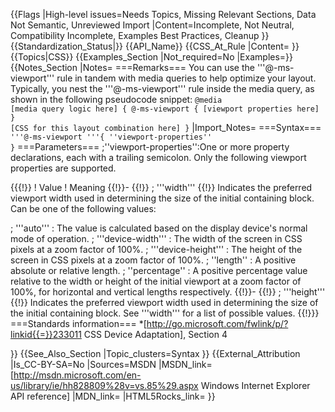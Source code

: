 {{Flags
|High-level issues=Needs Topics, Missing Relevant Sections, Data Not Semantic, Unreviewed Import
|Content=Incomplete, Not Neutral, Compatibility Incomplete, Examples Best Practices, Cleanup
}}
{{Standardization_Status|}}
{{API_Name}}
{{CSS_At_Rule
|Content=
}}
{{Topics|CSS}}
{{Examples_Section
|Not_required=No
|Examples=}}
{{Notes_Section
|Notes=
===Remarks===
You can use the '''@-ms-viewport''' rule in tandem with media queries to help optimize your layout. Typically, you nest the '''@-ms-viewport''' rule inside the media query, as shown in the following pseudocode snippet:
<code>@media [media query logic here] {
@-ms-viewport {
[viewport properties here]
}
[CSS for this layout combination here]
}</code>
|Import_Notes=
===Syntax===
<code>'''@-ms-viewport '''{ ''viewport-properties'' }</code>
===Parameters===
;''viewport-properties'':One or more property declarations, each with a trailing semicolon. Only the following viewport properties are supported.

{{{!}}
! Value
! Meaning
{{!}}-
{{!}}
; <nowiki>'''width'''</nowiki>
{{!}}
Indicates the preferred viewport width used in determining the size of the initial containing block. Can be one of the following values:

; <nowiki>'''auto'''</nowiki>
: The value is calculated based on the display device's normal mode of operation.
; <nowiki>'''device-width'''</nowiki>
: The width of the screen in CSS pixels at a zoom factor of 100%.
; <nowiki>'''device-height'''</nowiki>
: The height of the screen in CSS pixels at a zoom factor of 100%.
; <nowiki>''length''</nowiki>
: A positive absolute or relative length.
; <nowiki>''percentage''</nowiki>
: A positive percentage value relative to the width or height of the initial viewport at a zoom factor of 100%, for horizontal and vertical lengths respectively.
{{!}}-
{{!}}
; <nowiki>'''height'''</nowiki>
{{!}} <nowiki>Indicates the preferred viewport width used in determining the size of the initial containing block. See '''width''' for a list of possible values.</nowiki>
{{!}}}
===Standards information===
*[http://go.microsoft.com/fwlink/p/?linkid{{=}}233011 CSS Device Adaptation], Section 4


}}
{{See_Also_Section
|Topic_clusters=Syntax
}}
{{External_Attribution
|Is_CC-BY-SA=No
|Sources=MSDN
|MSDN_link=[http://msdn.microsoft.com/en-us/library/ie/hh828809%28v=vs.85%29.aspx Windows Internet Explorer API reference]
|MDN_link=
|HTML5Rocks_link=
}}